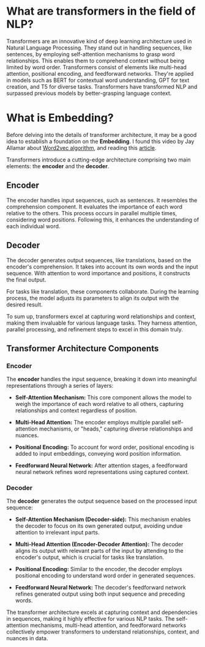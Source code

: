 # What are transformers in the field of NLP?

Transformers are an innovative kind of deep learning architecture used in Natural Language Processing. They stand out in handling sequences, like sentences, by employing self-attention mechanisms to grasp word relationships. This enables them to comprehend context without being limited by word order. Transformers consist of elements like multi-head attention, positional encoding, and feedforward networks. They're applied in models such as BERT for contextual word understanding, GPT for text creation, and T5 for diverse tasks. Transformers have transformed NLP and surpassed previous models by better-grasping language context.

# What is Embedding?

Before delving into the details of transformer architecture, it may be a good idea to establish a foundation on the **Embedding**. I found this video by Jay Allamar about [Word2vec algorithm](https://www.youtube.com/watch?v=ISPId9Lhc1g), and reading this [article](https://jalammar.github.io/illustrated-word2vec/).

Transformers introduce a cutting-edge architecture comprising two main elements: the **encoder** and the **decoder**.

## Encoder

The encoder handles input sequences, such as sentences. It resembles the comprehension component. It evaluates the importance of each word relative to the others. This process occurs in parallel multiple times, considering word positions. Following this, it enhances the understanding of each individual word.

## Decoder

The decoder generates output sequences, like translations, based on the encoder's comprehension. It takes into account its own words and the input sequence. With attention to word importance and positions, it constructs the final output.

For tasks like translation, these components collaborate. During the learning process, the model adjusts its parameters to align its output with the desired result.

To sum up, transformers excel at capturing word relationships and context, making them invaluable for various language tasks. They harness attention, parallel processing, and refinement steps to excel in this domain truly.

## Transformer Architecture Components

### Encoder

The **encoder** handles the input sequence, breaking it down into meaningful representations through a series of layers:

- **Self-Attention Mechanism:** This core component allows the model to weigh the importance of each word relative to all others, capturing relationships and context regardless of position.

- **Multi-Head Attention:** The encoder employs multiple parallel self-attention mechanisms, or "heads," capturing diverse relationships and nuances.

- **Positional Encoding:** To account for word order, positional encoding is added to input embeddings, conveying word position information.

- **Feedforward Neural Network:** After attention stages, a feedforward neural network refines word representations using captured context.

### Decoder

The **decoder** generates the output sequence based on the processed input sequence:

- **Self-Attention Mechanism (Decoder-side):** This mechanism enables the decoder to focus on its own generated output, avoiding undue attention to irrelevant input parts.

- **Multi-Head Attention (Encoder-Decoder Attention):** The decoder aligns its output with relevant parts of the input by attending to the encoder's output, which is crucial for tasks like translation.

- **Positional Encoding:** Similar to the encoder, the decoder employs positional encoding to understand word order in generated sequences.

- **Feedforward Neural Network:** The decoder's feedforward network refines generated output using both input sequence and preceding words.

The transformer architecture excels at capturing context and dependencies in sequences, making it highly effective for various NLP tasks. The self-attention mechanisms, multi-head attention, and feedforward networks collectively empower transformers to understand relationships, context, and nuances in data.
